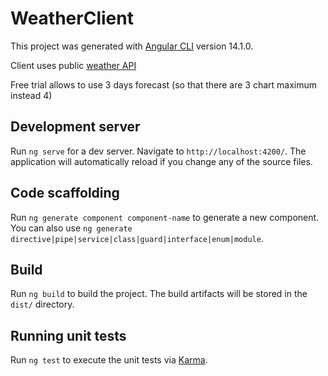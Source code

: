 # WeatherClient

This project was generated with [Angular CLI](https://github.com/angular/angular-cli) version 14.1.0.

Client uses public [weather API](https://www.weatherapi.com/)

Free trial allows to use 3 days forecast (so that there are 3 chart maximum instead 4)

## Development server

Run `ng serve` for a dev server. Navigate to `http://localhost:4200/`. The application will automatically reload if you change any of the source files.

## Code scaffolding

Run `ng generate component component-name` to generate a new component. You can also use `ng generate directive|pipe|service|class|guard|interface|enum|module`.

## Build

Run `ng build` to build the project. The build artifacts will be stored in the `dist/` directory.

## Running unit tests

Run `ng test` to execute the unit tests via [Karma](https://karma-runner.github.io).

